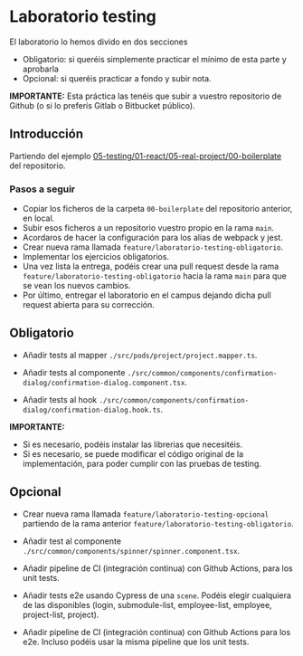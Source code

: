 # Laboratorio testing

El laboratorio lo hemos divido en dos secciones

- Obligatorio: si queréis simplemente practicar el mínimo de esta parte y aprobarla
- Opcional: si queréis practicar a fondo y subir nota.

**IMPORTANTE:** Esta práctica las tenéis que subir a vuestro repositorio de Github (o si lo preferís Gitlab o Bitbucket público).

## Introducción

Partiendo del ejemplo [05-testing/01-react/05-real-project/00-boilerplate](https://github.com/Lemoncode/master-frontend-lemoncode/tree/master/05-testing/01-react/05-real-project/00-boilerplate) del repositorio.

### Pasos a seguir

- Copiar los ficheros de la carpeta `00-boilerplate` del repositorio anterior, en local.
- Subir esos ficheros a un repositorio vuestro propio en la rama `main`.
- Acordaros de hacer la configuración para los alias de webpack y jest.
- Crear nueva rama llamada `feature/laboratorio-testing-obligatorio`.
- Implementar los ejercicios obligatorios.
- Una vez lista la entrega, podéis crear una pull request desde la rama `feature/laboratorio-testing-obligatorio` hacia la rama `main` para que se vean los nuevos cambios.
- Por último, entregar el laboratorio en el campus dejando dicha pull request abierta para su corrección.

## Obligatorio

- Añadir tests al mapper `./src/pods/project/project.mapper.ts`.

- Añadir tests al componente `./src/common/components/confirmation-dialog/confirmation-dialog.component.tsx`.

- Añadir tests al hook `./src/common/components/confirmation-dialog/confirmation-dialog.hook.ts`.

**IMPORTANTE:**
- Si es necesario, podéis instalar las librerias que necesitéis.
- Si es necesario, se puede modificar el código original de la implementación, para poder cumplir con las pruebas de testing.

## Opcional

- Crear nueva rama llamada `feature/laboratorio-testing-opcional` partiendo de la rama anterior `feature/laboratorio-testing-obligatorio`.

- Añadir test al componente `./src/common/components/spinner/spinner.component.tsx`.

- Añadir pipeline de CI (integración continua) con Github Actions, para los unit tests.

- Añadir tests e2e usando Cypress de una `scene`. Podéis elegir cualquiera de las disponibles (login, submodule-list, employee-list, employee, project-list, project).

- Añadir pipeline de CI (integración continua) con Github Actions para los e2e. Incluso podéis usar la misma pipeline que los unit tests.
